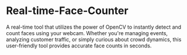 # Real-time-Face-Counter
A real-time tool that utilizes the power of OpenCV to instantly detect and count faces using your webcam. Whether you're managing events, analyzing customer traffic, or simply curious about crowd dynamics, this user-friendly tool provides accurate face counts in seconds.
